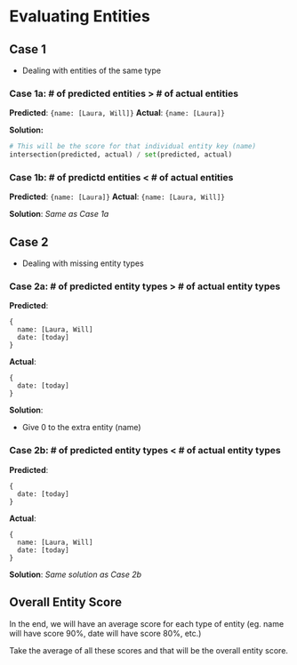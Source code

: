 # Evaluating Entities

## Case 1
- Dealing with entities of the same type

### Case 1a: # of predicted entities > # of actual entities
**Predicted**: `{name: [Laura, Will]}`
**Actual**: `{name: [Laura]}`

**Solution:**
```python
# This will be the score for that individual entity key (name)
intersection(predicted, actual) / set(predicted, actual)
```

### Case 1b: # of predictd entities < # of actual entities
**Predicted**: `{name: [Laura]}`
**Actual**: `{name: [Laura, Will]}`

**Solution**: *Same as Case 1a*

## Case 2
- Dealing with missing entity types

### Case 2a: # of predicted entity types > # of actual entity types
**Predicted**: 
```
{
  name: [Laura, Will]
  date: [today]
}
```
**Actual**:
```
{
  date: [today]
}
```

**Solution**:
- Give 0 to the extra entity (name)

### Case 2b: # of predicted entity types < # of actual entity types
**Predicted**: 
```
{
  date: [today]
}
```
**Actual**:
```
{
  name: [Laura, Will]
  date: [today]
}
```

**Solution**:
*Same solution as Case 2b*

## Overall Entity Score
In the end, we will have an average score for each type of entity (eg. name will have score 90%, date will have score 80%, etc.)

Take the average of all these scores and that will be the overall entity score.












